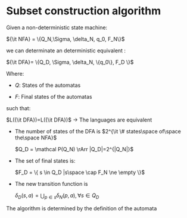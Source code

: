 # Subset construction algorithm

Given a non-deterministic state machine:

${\it NFA} = \{Q_N,\Sigma, \delta_N, q_0, F_N\}$

we can determinate an deterministic equivalent :

${\it DFA}= \{Q_D, \Sigma, \delta_N, \{q_0\}, F_D \}$

Where:

 - $Q:$ States of the automatas

 - $F :$ Final states of the automatas

such that: 

$L({\it DFA})=L({\it DFA})$   → The languages are equivalent

- The number of states of the DFA is $2^{\it \# states\space of\space the\space NFA}$
    
    $Q_D = \mathcal P(Q_N) \rArr |Q_D|=2^{|Q_N|}$  
    
- The set of final states is:
    
    $F_D = \{ s \in Q_D |s\space \cap F_N \ne \empty \}$ 
    
- The new transition function is
    
    $\delta_D(s,a) = \bigcup_{p \in s} \delta_N(p,a), \forall s \in Q_D$
    

The algorithm is determined by the definition of the automata